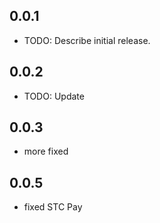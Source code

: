 ## 0.0.1

* TODO: Describe initial release.

## 0.0.2

* TODO: Update

## 0.0.3

* more fixed

## 0.0.5

*  fixed STC Pay
